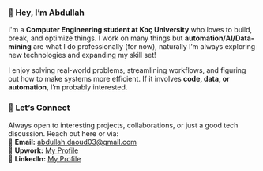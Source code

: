 ### **👋 Hey, I’m Abdullah**  
I'm a **Computer Engineering student at Koç University** who loves to build, break, and optimize things. I work on many things but **automation/AI/Data-mining** are what I do professionally (for now), naturally I’m always exploring new technologies and expanding my skill set!  

I enjoy solving real-world problems, streamlining workflows, and figuring out how to make systems more efficient. If it involves **code, data, or automation**, I’m probably interested.  

### **🚀 Let’s Connect**  
Always open to interesting projects, collaborations, or just a good tech discussion. Reach out here or via:  
📩 **Email:** [abdullah.daoud03@gmail.com](mailto:abdullah.daoud03@gmail.com)  
💼 **Upwork:** [My Profile](https://www.upwork.com/freelancers/abdullahd62?mp_source=share)  
🔗 **LinkedIn:** [My Profile](https://www.linkedin.com/in/abdullah-davut-a1210b134)
